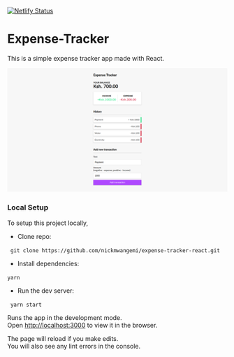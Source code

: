 [![Netlify Status](https://api.netlify.com/api/v1/badges/ac8ebff6-04c1-4721-bf85-72a97ebd0cab/deploy-status)](https://app.netlify.com/sites/expense-tracker-react-nick/deploys)

# Expense-Tracker

This is a simple expense tracker app made with React.

![Expense Tracker](src/img/expense-tracker.png)

### Local Setup

To setup this project locally,

- Clone repo:

` git clone https://github.com/nickmwangemi/expense-tracker-react.git`

- Install dependencies:

`yarn `

- Run the dev server:

` yarn start`

Runs the app in the development mode.<br />
Open [http://localhost:3000](http://localhost:3000) to view it in the browser.

The page will reload if you make edits.<br />
You will also see any lint errors in the console.
